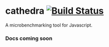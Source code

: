 # cathedra [![Build Status](https://travis-ci.org/bali182/cathedra.svg?branch=master)](https://travis-ci.org/bali182/cathedra)

A microbenchmarking tool for Javascript.

### Docs coming soon